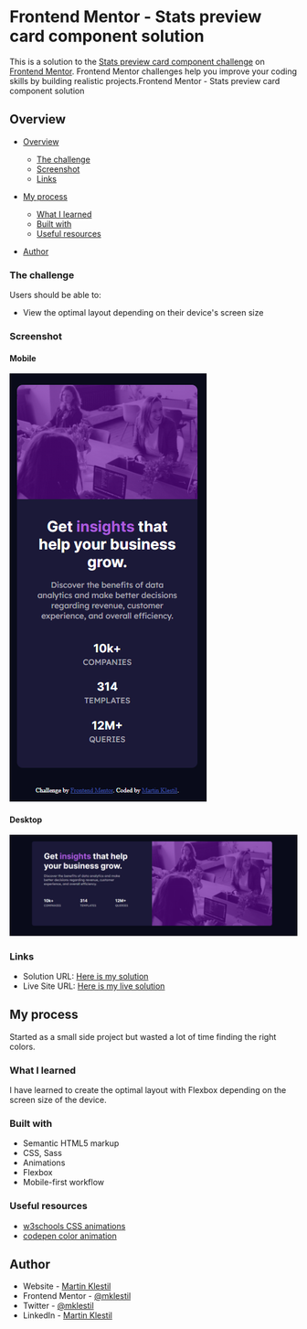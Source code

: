 # Frontend Mentor - Stats preview card component solution
 This is a solution to the [Stats preview card component challenge](https://www.frontendmentor.io/challenges/stats-preview-card-component-8JqbgoU62/) on [Frontend Mentor](https://www.frontendmentor.io/). Frontend Mentor challenges help you improve your coding skills by building realistic projects.Frontend Mentor - Stats preview card component solution

## Overview

- [Overview](#overview)
  - [The challenge](#the-challenge)
  - [Screenshot](#screenshot)
  - [Links](#links)
- [My process](#my-process)
  - [What I learned](#what-i-learned)
  - [Built with](#built-with)
  - [Useful resources](#useful-resources)

- [Author](#author)


### The challenge
  Users should be able to:
- View the optimal layout depending on their device's screen size


### Screenshot

#### Mobile
![](./images/screenshot-mobile.png)

#### Desktop
![](./images/screenshot-desktop.png)


### Links

- Solution URL: [Here is my solution](https://mklestil.github.io/stats-preview-card-component/)
- Live Site URL: [Here is my live solution](https://mklestil.github.io/stats-preview-card-component/)

## My process
Started as a small side project but wasted a lot of time finding the right colors.

### What I learned
I have learned to create the optimal layout with Flexbox depending on the screen size of the device.

### Built with
- Semantic HTML5 markup
- CSS, Sass
- Animations
- Flexbox
- Mobile-first workflow

### Useful resources
- [w3schools CSS animations](https://www.w3schools.com/css/css3_animations.asp)
- [codepen color animation](https://codepen.io/Adrw4/pen/jLgGGK)

## Author

- Website - [Martin Klestil](https://github.com/mklestil)
- Frontend Mentor - [@mklestil](https://www.frontendmentor.io/profile/mklestil)
- Twitter - [@mklestil](https://twitter.com/MKlestil)
- LinkedIn - [Martin Klestil](https://www.linkedin.com/in/martin-klestil/)
